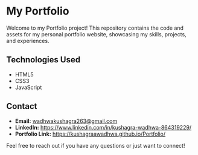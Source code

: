 # My Portfolio
Welcome to my Portfolio project! This repository contains the code and assets for my personal portfolio website, showcasing my skills, projects, and experiences.

## Technologies Used
- HTML5
- CSS3
- JavaScript

## Contact

- **Email:** wadhwakushagra263@gmail.com
- **LinkedIn:** https://www.linkedin.com/in/kushagra-wadhwa-864319229/
- **Portfolio Link:** https://kushagraawadhwa.github.io/Portfolio/

Feel free to reach out if you have any questions or just want to connect!
